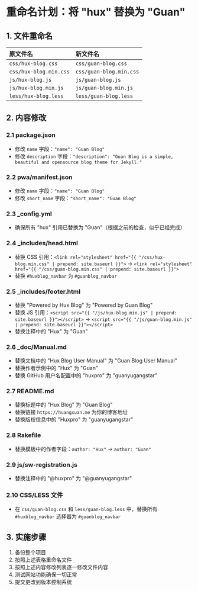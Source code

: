 # 重命名计划：将 "hux" 替换为 "Guan"

## 1. 文件重命名

| 原文件名 | 新文件名 |
| :--- | :--- |
| `css/hux-blog.css` | `css/guan-blog.css` |
| `css/hux-blog.min.css` | `css/guan-blog.min.css` |
| `js/hux-blog.js` | `js/guan-blog.js` |
| `js/hux-blog.min.js` | `js/guan-blog.min.js` |
| `less/hux-blog.less` | `less/guan-blog.less` |

## 2. 内容修改

### 2.1 package.json
- 修改 `name` 字段：`"name": "Guan Blog"`
- 修改 `description` 字段：`"description": "Guan Blog is a simple, beautiful and opensource blog theme for Jekyll."`

### 2.2 pwa/manifest.json
- 修改 `name` 字段：`"name": "Guan Blog"`
- 修改 `short_name` 字段：`"short_name": "Guan Blog"`

### 2.3 _config.yml
- 确保所有 "hux" 引用已替换为 "Guan"（根据之前的检查，似乎已经完成）

### 2.4 _includes/head.html
- 替换 CSS 引用：`<link rel="stylesheet" href="{{ "/css/hux-blog.min.css" | prepend: site.baseurl }}">` → `<link rel="stylesheet" href="{{ "/css/guan-blog.min.css" | prepend: site.baseurl }}">`
- 替换 `#huxblog_navbar` 为 `#guanblog_navbar`

### 2.5 _includes/footer.html
- 替换 "Powered by Hux Blog" 为 "Powered by Guan Blog"
- 替换 JS 引用：`<script src="{{ "/js/hux-blog.min.js" | prepend: site.baseurl }}"></script>` → `<script src="{{ "/js/guan-blog.min.js" | prepend: site.baseurl }}"></script>`
- 替换注释中的 "Hux" 为 "Guan"

### 2.6 _doc/Manual.md
- 替换文档中的 "Hux Blog User Manual" 为 "Guan Blog User Manual"
- 替换作者示例中的 "Hux" 为 "Guan"
- 替换 GitHub 用户名配置中的 "huxpro" 为 "guanyugangstar"

### 2.7 README.md
- 替换标题中的 "Hux Blog" 为 "Guan Blog"
- 替换链接 `https://huangxuan.me` 为你的博客地址
- 替换版权信息中的 "Huxpro" 为 "guanyugangstar"

### 2.8 Rakefile
- 替换模板中的作者字段：`author: "Hux"` → `author: "Guan"`

### 2.9 js/sw-registration.js
- 替换注释中的 "@huxpro" 为 "@guanyugangstar"

### 2.10 CSS/LESS 文件
- 在 `css/guan-blog.css` 和 `less/guan-blog.less` 中，替换所有 `#huxblog_navbar` 选择器为 `#guanblog_navbar`

## 3. 实施步骤

1. 备份整个项目
2. 按照上述表格重命名文件
3. 按照上述内容修改列表逐一修改文件内容
4. 测试网站功能确保一切正常
5. 提交更改到版本控制系统